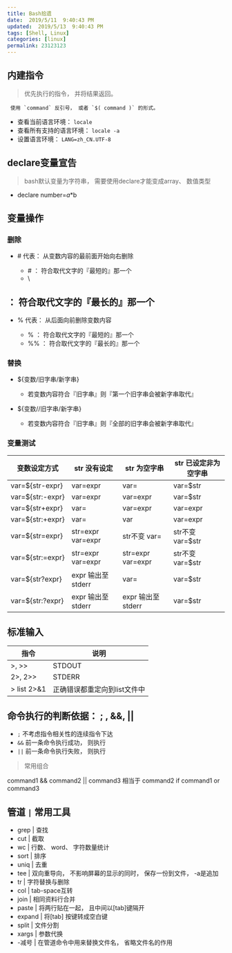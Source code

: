 ```yaml
---
title: Bash拾遗
date:  2019/5/11  9:40:43 PM
updated:  2019/5/13  9:40:43 PM
tags: [Shell, Linux]
categories: [linux]
permalink: 23123123
---
```


## 内建指令

> 优先执行的指令， 并将结果返回。

``` shell
 使用 `command` 反引号， 或者 `$( command )` 的形式。
```

* 查看当前语言环境： `locale`
* 查看所有支持的语言环境： `locale -a`
* 设置语言环境： `LANG=zh_CN.UTF-8`

## declare变量宣告

> bash默认变量为字符串， 需要使用declare才能变成array、 数值类型

* declare number=$a*$b

## 变量操作

### 删除

* \# 代表： 从变数内容的最前面开始向右删除

  + \# ： 符合取代文字的『最短的』那一个
  + \

## ： 符合取代文字的『最长的』那一个

* \% 代表： 从后面向前删除变数内容

  + \% ： 符合取代文字的『最短的』那一个
  + \%% ： 符合取代文字的『最长的』那一个

### 替换

* ${变数/旧字串/新字串}

  + 若变数内容符合『旧字串』则『第一个旧字串会被新字串取代』

* ${变数//旧字串/新字串}

  + 若变数内容符合『旧字串』则『全部的旧字串会被新字串取代』

### 变量测试

| 变数设定方式     | str 没有设定       | str 为空字串      | str 已设定非为空字串 |
|------------------|--------------------|-------------------|----------------------|
| var=${str-expr}  | var=expr           | var=              | var=$str             |
| var=${str:-expr} | var=expr           | var=expr          | var=$str             |
| var=${str+expr}  | var=               | var=expr          | var=expr             |
| var=${str:+expr} | var=               | var               | var=expr            |
| var=${str=expr}  | str=expr  var=expr | str不变 var=      | str不变  var=$str    |
| var=${str:=expr} | str=expr var=expr  | str=expr var=expr | str不变 var=$str     |
| var=${str?expr}  | expr 输出至stderr  | var=              | var=$str             |
| var=${str:?expr} | expr 输出至stderr  | expr 输出至stderr | var=$str             |

## 标准输入

| 指令        | 说明                         |
|-------------|------------------------------|
| >, >>        | STDOUT                       |
| 2>, 2>>      | STDERR                       |
| > list 2>&1 | 正确错误都重定向到list文件中 |

## 命令执行的判断依据： ; , &&, ||

* `;` 不考虑指令相关性的连续指令下达
* `&&` 前一条命令执行成功， 则执行
* `||` 前一条命令执行失败， 则执行

> 常用组合

command1 && command2 || command3
相当于 command2 if command1 or command3

## 管道 `|` 常用工具

* grep | 查找
* cut | 截取
* wc | 行数、 word、 字符数量统计
* sort | 排序
* uniq | 去重
* tee |  双向重导向， 不影响屏幕的显示的同时， 保存一份到文件， -a是追加
* tr | 字符替换与删除
* col | tab-space互转
* join | 相同资料行合并
* paste | 将两行贴在一起， 且中间以[tab]键隔开
* expand | 将[tab] 按键转成空白键
* split | 文件分割
* xargs | 参数代换
* -减号 | 在管道命令中用来替换文件名， 省略文件名的作用
